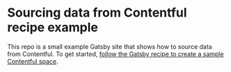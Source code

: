 # Sourcing data from Contentful recipe example

This repo is a small example Gatsby site that shows how to source data from Contentful. To get started, [follow the Gatsby recipe to create a sample Contentful space](https://www.gatsbyjs.org/docs/recipes/#sourcing-data-from-contentful).
